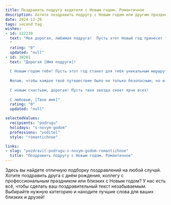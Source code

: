 ```yaml
---
title: Поздравить подругу водителя с Новым годом. Романтичное
description: Хотите поздравить подругу с Новым годом или другим праздником? Наш ИИ создаст незабываемое поздравление, а вы обязательно выделитесь среди других.  
date: 2024-12-26
tags: second tag
wishes:
- id: 122239
  text: "Моя дорогая, любимая подруга!  Пусть этот Новый год принесет тебе не только волшебство и чудеса, но и  бесконечную дорогу счастья, по которой ты будешь легко и уверенно мчаться, как на своем любимом автомобиле. Пусть все твои поездки будут приятными, а каждый поворот судьбы – счастливым и неожиданно романтичным.  С Новым годом!  Пусть он будет полон любви, радости и исполнения всех твоих желаний!
  "
  rating: "0"
  updated: "null"
- id: 30201
  text: "Дорогая [Имя подруги]!
  
  С Новым годом тебя! Пусть этот год станет для тебя уникальным маршрутом, полным ярких открытий и очень радостных моментов. Как водитель, ты знаешь, что каждая дорога ведет к чему-то прекрасному, и пусть в твоем пути будет как можно больше счастливых поворотов и удачных остановок.
  
  Желаю, чтобы каждое твоё путешествие было не только безопасным, но и полным романтики, вдохновения и любви. Пусть в сердце горит огонь, а в жизни всегда встречаются добрые попутчики. Ты — замечательный человек и талантливый водитель, и я верю, что впереди только самые светлые горизонты.
  
  С новым счастьем, дорогая! Пусть твоя звезда сияет ярче всех!
  
  С любовью, [Твое имя]"
  rating: "0"
  updated: "null"

selectedValues:
  recipients: "podrugu"
  holidays: "s-novym-godom"
  professions: "voditel"
  style: "romantichnoe"

links:
- slug: "pozdravit-podrugu-s-novym-godom-romantichnoe"
  title: "Поздравить подругу с Новым годом. Романтичное"
---
```


Здесь вы найдете отличную подборку поздравлений на любой случай.
Хотите поздравить друга с днём рождения, коллегу с профессиональным праздником или близких с Новым годом? У нас есть всё, чтобы сделать ваш поздравительный текст незабываемым. Выбирайте нужную категорию и находите лучшие слова для ваших близких и друзей!
